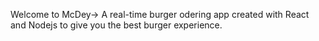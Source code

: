 Welcome to McDey->
A real-time burger odering app created with React and Nodejs to give you the best burger experience.
